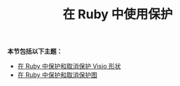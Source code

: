 ﻿---
title: 在 Ruby 中使用保护
type: docs
weight: 130
url: /zh/java/working-with-protection-in-ruby/
---
**本节包括以下主题：**

- [在 Ruby 中保护和取消保护 Visio 形状](/diagram/zh/java/protect-and-unprotect-a-visio-shape-in-ruby/)
- [在 Ruby 中保护和取消保护图](/diagram/zh/java/protect-and-unprotect-diagrams-in-ruby/)
